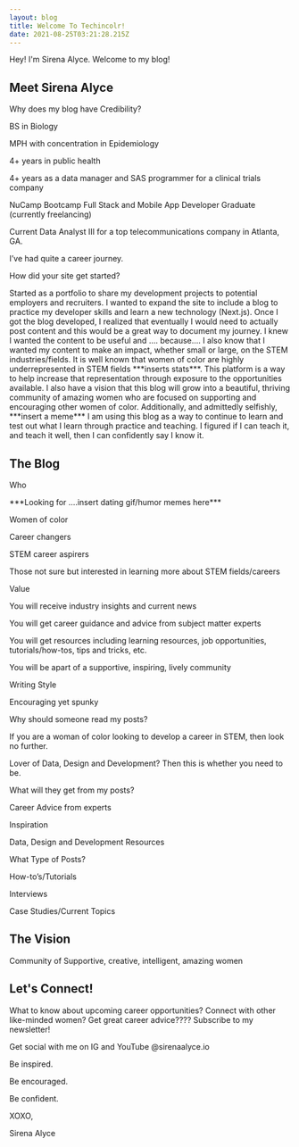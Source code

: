 ```yaml
---
layout: blog
title: Welcome To Techincolr!
date: 2021-08-25T03:21:28.215Z
---
```

Hey! I'm Sirena Alyce. Welcome to my blog!

## Meet Sirena Alyce

Why does my blog have Credibility?

BS in Biology

MPH with concentration in Epidemiology

4+ years in public health

4+ years as a data manager and SAS programmer for a clinical trials company

NuCamp Bootcamp Full Stack and Mobile App Developer Graduate (currently freelancing)

Current Data Analyst III for a top telecommunications company in Atlanta, GA.

I’ve had quite a career journey.

How did your site get started?

Started as a portfolio to share my development projects to potential employers and recruiters. I wanted to expand the site to include a blog to practice my developer skills and learn a new technology (Next.js). Once I got the blog developed, I realized that eventually I would need to actually post content and this would be a great way to document my journey. I knew I wanted the content to be useful and …. because…. I also know that I wanted my content to make an impact, whether small or large, on the STEM industries/fields. It is well known that women of color are highly underrepresented in STEM fields \*\*\*inserts stats\*\*\*. This platform is a way to help increase that representation through exposure to the opportunities available. I also have a vision that this blog will grow into a beautiful, thriving community of amazing women who are focused on supporting and encouraging other women of color. Additionally, and admittedly selfishly, \*\*\*insert a meme\*\*\* I am using this blog as a way to continue to learn and test out what I learn through practice and teaching. I figured if I can teach it, and teach it well, then I can confidently say I know it.

## The Blog

Who

\*\*\*Looking for ….insert dating gif/humor memes here\*\*\*

Women of color

Career changers

STEM career aspirers

Those not sure but interested in learning more about STEM fields/careers

Value

You will receive industry insights and current news

You will get career guidance and advice from subject matter experts

You will get resources including learning resources, job opportunities, tutorials/how-tos, tips and tricks, etc.

You will be apart of a supportive, inspiring, lively community



Writing Style

Encouraging yet spunky

Why should someone read my posts?

If you are a woman of color looking to develop a career in STEM, then look no further.

Lover of Data, Design and Development? Then this is whether you need to be.

What will they get from my posts?

Career Advice from experts

Inspiration

Data, Design and Development Resources

What Type of Posts?

How-to’s/Tutorials

Interviews

Case Studies/Current Topics

## The Vision



Community of Supportive, creative, intelligent, amazing women



## Let's Connect!

What to know about upcoming career opportunities? Connect with other like-minded women? Get great career advice???? Subscribe to my newsletter!

Get social with me on IG and YouTube @sirenaalyce.io

Be inspired.

Be encouraged.

Be confident.

XOXO,

Sirena Alyce